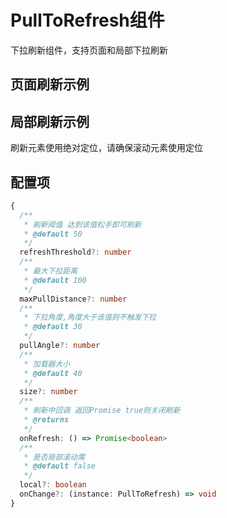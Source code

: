 # PullToRefresh组件

下拉刷新组件，支持页面和局部下拉刷新

## 页面刷新示例

<demo vue="pull-to-refresh/page.vue" />

## 局部刷新示例

<demo vue="pull-to-refresh/local.vue" />

刷新元素使用绝对定位，请确保滚动元素使用定位

## 配置项

```ts
{
  /**
   * 刷新阈值 达到该值松手即可刷新
   * @default 50
   */
  refreshThreshold?: number
  /**
   * 最大下拉距离
   * @default 100
   */
  maxPullDistance?: number
  /**
   * 下拉角度,角度大于该值则不触发下拉
   * @default 30
   */
  pullAngle?: number
  /**
   * 加载器大小
   * @default 40
   */
  size?: number
  /**
   * 刷新中回调 返回Promise true则关闭刷新
   * @returns
   */
  onRefresh: () => Promise<boolean>
  /**
   * 是否局部滚动需
   * @default false
   */
  local?: boolean
  onChange?: (instance: PullToRefresh) => void
}
```
